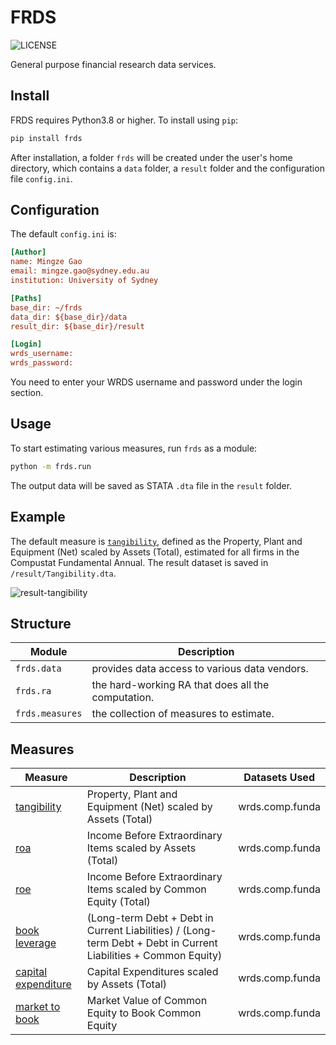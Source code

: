 # FRDS

![LICENSE](https://img.shields.io/github/license/mgao6767/frds?color=green)

General purpose financial research data services.

## Install

FRDS requires Python3.8 or higher. To install using `pip`:

```bash
pip install frds
```
After installation, a folder `frds` will be created under the user's home
directory, which contains a `data` folder, a `result` folder and the
configuration file `config.ini`.

## Configuration

The default `config.ini` is:

```ini
[Author]
name: Mingze Gao
email: mingze.gao@sydney.edu.au
institution: University of Sydney

[Paths]
base_dir: ~/frds
data_dir: ${base_dir}/data
result_dir: ${base_dir}/result

[Login]
wrds_username: 
wrds_password: 
```

You need to enter your WRDS username and password under the login section.

## Usage

To start estimating various measures, run `frds` as a module:

```bash
python -m frds.run
```
The output data will be saved as STATA `.dta` file in the `result` folder.

## Example

The default measure is
[`tangibility`](https://github.com/mgao6767/frds/blob/master/frds/measures/tangibility.py),
defined as the Property, Plant and Equipment (Net) scaled by Assets (Total),
estimated for all firms in the Compustat Fundamental Annual. The result dataset
is saved in `/result/Tangibility.dta`.

![result-tangibility](https://github.com/mgao6767/frds/raw/master/images/result-tangibility.png)

## Structure

| Module          | Description                                        |
|-----------------|----------------------------------------------------|
| `frds.data`     | provides data access to various data vendors.      |
| `frds.ra`       | the hard-working RA that does all the computation. |
| `frds.measures` | the collection of measures to estimate.            |

## Measures

| Measure                                                                                                  | Description                                                                                                     | Datasets Used   |
|----------------------------------------------------------------------------------------------------------|-----------------------------------------------------------------------------------------------------------------|-----------------|
| [tangibility](https://github.com/mgao6767/frds/blob/master/frds/measures/tangibility.py)                 | Property, Plant and Equipment (Net) scaled by Assets (Total)                                                    | wrds.comp.funda |
| [roa](https://github.com/mgao6767/frds/blob/master/frds/measures/roa.py)                                 | Income Before Extraordinary Items scaled by Assets (Total)                                                      | wrds.comp.funda |
| [roe](https://github.com/mgao6767/frds/blob/master/frds/measures/roe.py)                                 | Income Before Extraordinary Items scaled by Common Equity (Total)                                               | wrds.comp.funda |
| [book leverage](https://github.com/mgao6767/frds/blob/master/frds/measures/book_leverage.py)             | (Long-term Debt + Debt in Current Liabilities) / (Long-term Debt + Debt in Current Liabilities + Common Equity) | wrds.comp.funda |
| [capital expenditure](https://github.com/mgao6767/frds/blob/master/frds/measures/capital_expenditure.py) | Capital Expenditures scaled by Assets (Total)                                                                   | wrds.comp.funda |
| [market to book](https://github.com/mgao6767/frds/blob/master/frds/measures/market_to_book.py)           | Market Value of Common Equity to Book Common Equity                                                             | wrds.comp.funda |